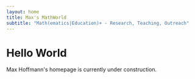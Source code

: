```yaml
---
layout: home
title: Max's MathWorld
subtitle: "Math(ematics|Education)+ - Research, Teaching, Outreach"
---
```


# Hello World

Max Hoffmann's homepage is currently under construction.